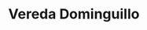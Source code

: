 ---
title: Vereda Dominguillo
nombre_comunidad: Vereda Dominguillo
municipio: Santander de Quilichao
departamento: Cauca
descripcion: >-
  Comunidad Afrocolombiana, Consejo comunitario cuenca Rio Páez Quinamayó.
  Miembro del consejo del Norte del Cauca. La vereda Dominguillo hace parte de
  las 14 veredas que integran el Consejo Comunitario Cuenca del Rio Páez
  Quinamayó en sus siglas CURPAQ, destacándose como una de las veredas con mayor
  población de habitantes y que hacen parte del enfoque étnico como comunidad
  afrodescendiente. 

  Las veredas que integran CURPAQ son: El Tajo, Dominguillo, Cabecera de
  Dominguillo, La Capilla, El Carmen, El Toro, Santa Lucia, Alegrías, Quinamayó,
  Llano de Alegrías, Santa Ana, Santa Rita, Mandiva y Los Ángeles.
num_personas: 2250
num_familias: 450
min_distancia_casco_urbano: 15
km_distancia_casco_urbano: 8
vias_acceso: >-
  A 8 km de la cabecera municipal, 15 minutos con acceso por carretera en buen
  estado, ingresando por la vereda el Tajo, sector la virgen.
infraestructura_comunitaria:
  - Polideportivo comunitario
  - ' Institución Educativa Agropecuaria'
  - ' Iglesia declarada como patrimonio cultural'
  - ' Centro de Salud'
notas_infraestructura_comunitaria: null
liderazgo_comunidad:
  - >-
    Grupos de jóvenes que hacen parte del Consejo Comunitario CURPAQ que se
    encargan de fortalecer la cultura a través de la música y la lectura
  - ' En la primera resaltan los violines caucanos'
  - ' con los que se reconoce la agrupación Aires de Dominguillo. '
inclusion_diversidad_genero: |-
  Población afrodescendiente.  No se evidenció población con diversidad sexual. 
  Se identificó amplia población adulto mayor y con discapacidad. 
comentarios_conectividad: 'Conexión a internet buena y estable. A datos celulares también. '
punto_SOLE: Biblioteca ubicada en la IE Agropecuaria el Dominiguillo
comentarios_punto_SOLE:
  - https://padlet.com/comunidaddominguillo/sole-dominguillo-mb0qeezva872k3bo
ppales_actividades_economicas_vocacion_productiva:
  - >
    Agricultura (hortalizas- frutales- piña- yuca- caña- cacao-especies
    menores) 
comentarios_ppales_actividades_economicas_vocacion_productiva: Finca tradicional como motor de los ingresos familiares.
comunidad_sostenible_uso_suelo: null
org_con_proyeccion: []
servicios_publicos_comunidades_focalizadas:
  - Acueducto municipal (no con la cobertura total )
  - ' Alumbrado público'
  - Energía
  - 'No cuenta con alcantarillado '
comunidades_focalizadas_educacion_infraestructura_educativa:
  - Institución Educativa Agropecuaria Dominguillo
comunidades_focalizadas_practicas_organizativas: []
conectividad_minima: Bueno
iniciativas_priorizadas:
  - Se trabajó en fortalecer la línea productiva de cacao
  - ' que se desarrolla en las comunidades valorando sus conocimientos técnicos y consolidar el desarrollo de un vivero comercial de plátano y cacao'
  - ' todo ellos repercutirán en el mejoramiento de las condiciones de vida de los productores de la Organización de Asoagrodón de Dominguillo Santander de Quilichao'
org_focalizada: []
riesgo: null
otros_programas_USAID:
  - >-
    SOMOS COMUNIDAD financiada por USAID y ejecutada por la Fundación
    Panamericana para Desarrollo FUPAD 2021:  Estrategia de Prevención del
    Crimen y la Violencia CVP (en sus siglas en ingles) con talleres encaminados
    a la prevención del consumo de sustancias psicoactivas dirigido a jóvenes y
    adultos de la comunidad.
alianzas_colaboradores:
  - Fundación Colombina
  - Programa jóvenes de USAID
  - FIP
  - OIM
posibilidad_iniciativas_conjuntas_aliados_2: []
actividades_ocio:
  - Fiesta del campesino
  - Jugas de adoración al niño Dios
  - ' Violines en guadua'
  - Fiestas en Paz
  - Participación en  Petronio Alvarez
  - Bochincheros
  - ' Grupo juvenil Violines Caucanos'
medios_comunicacion_narrativas_locales: []
num_visitas_realizadas: null
num_diagnosticos_rurales_participativos_realizados: null
infraestructura_salud_atencion_psicosocial: []
notas_infraestructura_salud_atencion_psicosocial: >-
  En apoyo del programa WLH la institución QUILISALUD E.S.E. UNIDAD DE ATENCION
  EN SALUD ANTONIO NARIÑO presta el servicio de psicología, fonoaudiología,
  fisioterapia y terapia ocupacional de manera presencia en la cabecera
  municipal de Santander de Quilichao. También se habilitó servicio de
  telemedicina en el ESE HOSPITAL FRANCISCO DE PAULA SANTANDER para psiquiatria.
  Y esa institución tiene todos los otros servicios de manera presencial
  (psicología, fonoaudiología, fisioterapia y terapia ocupacional)
num_visitas_predio: null
url: /comunidad-focalizada/vereda-dominguillo
layout: single
download_file: /reportes/vereda-dominguillo.pdf

---